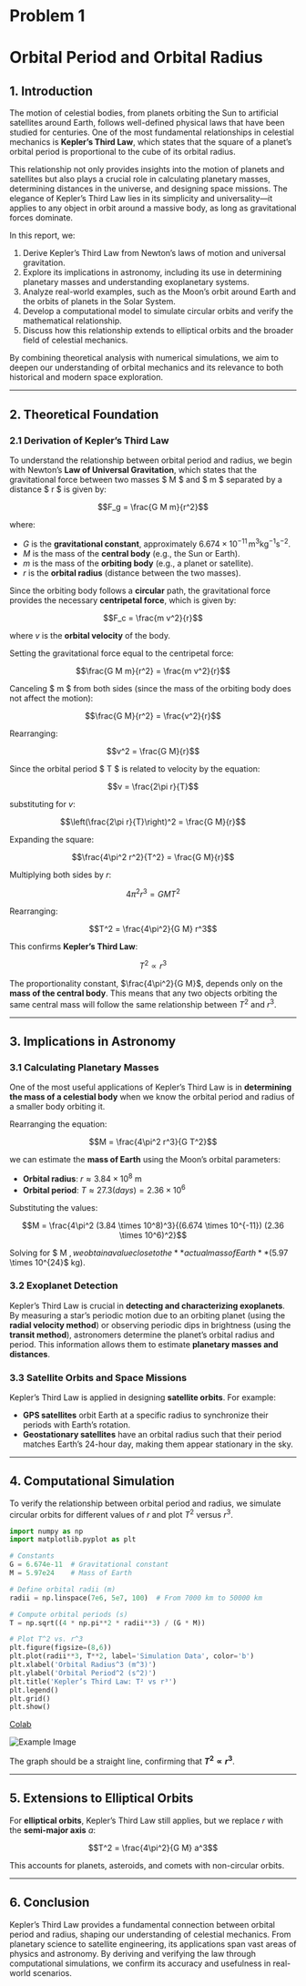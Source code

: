 # Problem 1
# **Orbital Period and Orbital Radius**  

## **1. Introduction**  

The motion of celestial bodies, from planets orbiting the Sun to artificial satellites around Earth, follows well-defined physical laws that have been studied for centuries. One of the most fundamental relationships in celestial mechanics is **Kepler’s Third Law**, which states that the square of a planet’s orbital period is proportional to the cube of its orbital radius.  

This relationship not only provides insights into the motion of planets and satellites but also plays a crucial role in calculating planetary masses, determining distances in the universe, and designing space missions. The elegance of Kepler’s Third Law lies in its simplicity and universality—it applies to any object in orbit around a massive body, as long as gravitational forces dominate.  

In this report, we:  
1. Derive Kepler’s Third Law from Newton’s laws of motion and universal gravitation.  
2. Explore its implications in astronomy, including its use in determining planetary masses and understanding exoplanetary systems.  
3. Analyze real-world examples, such as the Moon’s orbit around Earth and the orbits of planets in the Solar System.  
4. Develop a computational model to simulate circular orbits and verify the mathematical relationship.  
5. Discuss how this relationship extends to elliptical orbits and the broader field of celestial mechanics.  

By combining theoretical analysis with numerical simulations, we aim to deepen our understanding of orbital mechanics and its relevance to both historical and modern space exploration.  

---

## **2. Theoretical Foundation**  

### **2.1 Derivation of Kepler’s Third Law**  

To understand the relationship between orbital period and radius, we begin with Newton’s **Law of Universal Gravitation**, which states that the gravitational force between two masses $ M $ and $ m $ separated by a distance $ r $ is given by:  

$$F_g = \frac{G M m}{r^2}$$

where:  
- $G$ is the **gravitational constant**, approximately $6.674 \times 10^{-11} \, \text{m}^3 \text{kg}^{-1} \text{s}^{-2}$.  
- $M$ is the mass of the **central body** (e.g., the Sun or Earth).  
- $m$ is the mass of the **orbiting body** (e.g., a planet or satellite).  
- $r$ is the **orbital radius** (distance between the two masses).  

Since the orbiting body follows a **circular** path, the gravitational force provides the necessary **centripetal force**, which is given by:  

$$F_c = \frac{m v^2}{r}$$

where $v$ is the **orbital velocity** of the body.  

Setting the gravitational force equal to the centripetal force:  

$$\frac{G M m}{r^2} = \frac{m v^2}{r}$$

Canceling $ m $ from both sides (since the mass of the orbiting body does not affect the motion):  

$$\frac{G M}{r^2} = \frac{v^2}{r}$$

Rearranging:  

$$v^2 = \frac{G M}{r}$$

Since the orbital period $ T $ is related to velocity by the equation:  

$$v = \frac{2\pi r}{T}$$

substituting for $v$:  

$$\left(\frac{2\pi r}{T}\right)^2 = \frac{G M}{r}$$

Expanding the square:  

$$\frac{4\pi^2 r^2}{T^2} = \frac{G M}{r}$$

Multiplying both sides by $r$:  

$$4\pi^2 r^3 = G M T^2$$

Rearranging:  

$$T^2 = \frac{4\pi^2}{G M} r^3$$

This confirms **Kepler’s Third Law**:  

$$T^2 \propto r^3$$

The proportionality constant, $\frac{4\pi^2}{G M}$, depends only on the **mass of the central body**. This means that any two objects orbiting the same central mass will follow the same relationship between $T^2$ and $r^3$.  

---

## **3. Implications in Astronomy**  

### **3.1 Calculating Planetary Masses**  

One of the most useful applications of Kepler’s Third Law is in **determining the mass of a celestial body** when we know the orbital period and radius of a smaller body orbiting it.  

Rearranging the equation:  

$$M = \frac{4\pi^2 r^3}{G T^2}$$

we can estimate the **mass of Earth** using the Moon’s orbital parameters:  
- **Orbital radius**: $r \approx 3.84 \times 10^8$ m  
- **Orbital period**: $T \approx 27.3 (days) = 2.36\times 10^6$  

Substituting the values:  

$$M = \frac{4\pi^2 (3.84 \times 10^8)^3}{(6.674 \times 10^{-11}) (2.36 \times 10^6)^2}$$

Solving for $ M $, we obtain a value close to the **actual mass of Earth** ($5.97 \times 10^{24}$ kg).  

### **3.2 Exoplanet Detection**  

Kepler’s Third Law is crucial in **detecting and characterizing exoplanets**. By measuring a star’s periodic motion due to an orbiting planet (using the **radial velocity method**) or observing periodic dips in brightness (using the **transit method**), astronomers determine the planet’s orbital radius and period. This information allows them to estimate **planetary masses and distances**.  

### **3.3 Satellite Orbits and Space Missions**  

Kepler’s Third Law is applied in designing **satellite orbits**. For example:  
- **GPS satellites** orbit Earth at a specific radius to synchronize their periods with Earth’s rotation.  
- **Geostationary satellites** have an orbital radius such that their period matches Earth’s 24-hour day, making them appear stationary in the sky.  

---

## **4. Computational Simulation**  

To verify the relationship between orbital period and radius, we simulate circular orbits for different values of $r$ and plot $T^2$ versus $r^3$.  

```python
import numpy as np
import matplotlib.pyplot as plt

# Constants
G = 6.674e-11  # Gravitational constant
M = 5.97e24    # Mass of Earth

# Define orbital radii (m)
radii = np.linspace(7e6, 5e7, 100)  # From 7000 km to 50000 km

# Compute orbital periods (s)
T = np.sqrt((4 * np.pi**2 * radii**3) / (G * M))

# Plot T^2 vs. r^3
plt.figure(figsize=(8,6))
plt.plot(radii**3, T**2, label='Simulation Data', color='b')
plt.xlabel('Orbital Radius^3 (m^3)')
plt.ylabel('Orbital Period^2 (s^2)')
plt.title('Kepler’s Third Law: T² vs r³')
plt.legend()
plt.grid()
plt.show()
```
[Colab](https://colab.research.google.com/drive/1UVTQJm3-aR74L4xRO0jY-iTIrj3-3xBv?authuser=1)

![Example Image](https://github.com/mirsaddoyan/solutions_repo/blob/main/docs/1%20Physics/2%20Gravity/Unknown-10.png?raw=true)

The graph should be a straight line, confirming that **$T^2 \propto r^3$**.  

---

## **5. Extensions to Elliptical Orbits**  

For **elliptical orbits**, Kepler’s Third Law still applies, but we replace $r$ with the **semi-major axis** $a$:  

$$T^2 = \frac{4\pi^2}{G M} a^3$$

This accounts for planets, asteroids, and comets with non-circular orbits.  

---

## **6. Conclusion**  

Kepler’s Third Law provides a fundamental connection between orbital period and radius, shaping our understanding of celestial mechanics. From planetary science to satellite engineering, its applications span vast areas of physics and astronomy. By deriving and verifying the law through computational simulations, we confirm its accuracy and usefulness in real-world scenarios.
